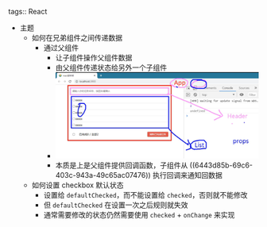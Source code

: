 tags:: React

- 主题
	- 如何在兄弟组件之间传递数据
		- 通过父组件
			- 让子组件操作父组件数据
			- 由父组件传递状态给另外一个子组件
			- ![image.png](../assets/image_1684037439912_0.png)
			- 本质是上是父组件提供回调函数，子组件从 ((6443d85b-69c6-403c-943a-49c65ac07476)) 执行回调来通知回数据
	- 如何设置 checkbox 默认状态
		- 设置给 `defaultChecked`，而不能设置给 `checked`，否则就不能修改
		- 但 `defaultChecked` 在设置一次之后规则就失效
		- 通常需要修改的状态仍然需要使用 `checked` + `onChange` 来实现